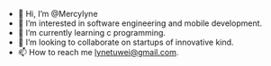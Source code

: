 - 👋 Hi, I’m @Mercylyne
- 👀 I’m interested in software engineering and mobile development.
- 🌱 I’m currently learning c programming.
- 💞️ I’m looking to collaborate on startups of innovative kind.
- 📫 How to reach me lynetuwei@gmail.com.

<!---
Mercylyne/Mercylyne is a ✨ special ✨ repository because its `README.md` (this file) appears on your GitHub profile.
You can click the Preview link to take a look at your changes.
--->
